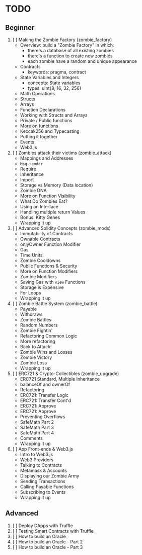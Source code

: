 # TODO

## Beginner
1. [ ] Making the Zombie Factory (zombie_factory)
    - Overview: build a "Zombie Factory" in which:
        - there's a database of all existing zombies
        - there's a function to create new zombies
        - each zombie have a random and unique appearance
    - Contracts
        - keywords: pragma, contract
    - State Variables and Integers
        - concepts: State variables
        - types: uint{8, 16, 32, 256}
    - Math Operations
    - Structs
    - Arrays
    - Function Declarations
    - Working with Structs and Arrays
    - Private / Public functions
    - More on functions
    - Keccak256 and Typecasting
    - Putting it together
    - Events
    - Web3.js
2. [ ] Zombies attack their victims (zombie_attack)
    - Mappings and Addresses
    - `Msg.sender`
    - Require
    - Inheritance
    - Import
    - Storage vs Memory (Data location)
    - Zombie DNA
    - More on Function Visibility
    - What Do Zombies Eat?
    - Using an Interface
    - Handling multiple return Values
    - Bonus: Kitty Genes
    - Wrapping it up
3. [ ] Advanced Solidity Concepts (zombie_mods)
    - Immutability of Contracts
    - Ownable Contracts
    - onlyOwner Function Modifier
    - Gas
    - Time Units
    - Zombie Cooldowns
    - Public Functions & Security
    - More on Function Modifiers
    - Zombie Modifiers
    - Saving Gas with `view` Functions
    - Storage is Expensive
    - For Loops
    - Wrapping it up
4. [ ] Zombie Battle System (zombie_battle)
    - Payable
    - Withdraws
    - Zombie Battles
    - Random Numbers
    - Zombie Fightin'
    - Refactoring Common Logic
    - More refactoring
    - Back to Attack!
    - Zombie Wins and Losses
    - Zombie Victory
    - Zombie Loss
    - Wrapping it up
5. [ ] ERC721 & Crypto-Collectibles (zombie_upgrade)
    - ERC721 Standard, Multiple Inheritance
    - balanceOf and ownerOf
    - Refactoring
    - ERC721: Transfer Logic
    - ERC721: Transfer Cont'd
    - ERC721: Approve
    - ERC721: Approve
    - Preventing Overflows
    - SafeMath Part 2
    - SafeMath Part 3
    - SafeMath Part 4
    - Comments
    - Wrapping it up
6. [ ] App Front-ends & Web3.js
    - Intro to Web3.js
    - Web3 Providers
    - Talking to Contracts
    - Metamask & Accounts
    - Displaying our Zombie Army
    - Sending Transactions
    - Calling Payable Functions
    - Subscribing to Events
    - Wrapping it up

## Advanced
1. [ ] Deploy DApps with Truffle
2. [ ] Testing Smart Contracts with Truffle
3. [ ] How to build an Oracle
4. [ ] How to build an Oracle - Part 2
5. [ ] How to build an Oracle - Part 3

